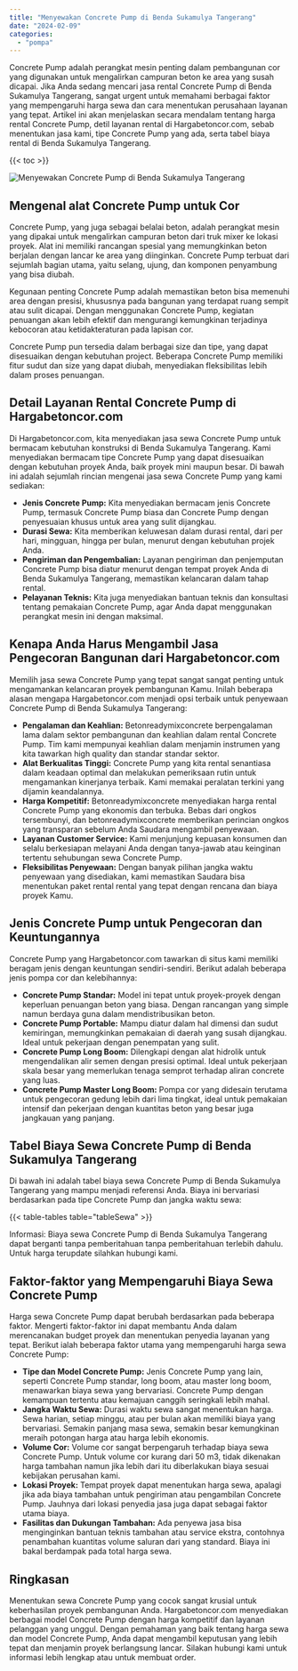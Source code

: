 ```yaml
---
title: "Menyewakan Concrete Pump di Benda Sukamulya Tangerang"
date: "2024-02-09"
categories: 
  - "pompa"
---
```




Concrete Pump adalah perangkat mesin penting dalam pembangunan cor yang digunakan untuk mengalirkan campuran beton ke area yang susah dicapai. Jika Anda sedang mencari jasa rental Concrete Pump di Benda Sukamulya Tangerang, sangat urgent untuk memahami berbagai faktor yang mempengaruhi harga sewa dan cara menentukan perusahaan layanan yang tepat. Artikel ini akan menjelaskan secara mendalam tentang harga rental Concrete Pump, detil layanan rental di Hargabetoncor.com, sebab menentukan jasa kami, tipe Concrete Pump yang ada, serta tabel biaya rental di Benda Sukamulya Tangerang.

{{< toc >}}

![Menyewakan Concrete Pump di Benda Sukamulya Tangerang](https://hargareadymixid.github.io/pompa/concrete-pump%20(25).png)

## Mengenal alat Concrete Pump untuk Cor

Concrete Pump, yang juga sebagai belalai beton, adalah perangkat mesin yang dipakai untuk mengalirkan campuran beton dari truk mixer ke lokasi proyek. Alat ini memiliki rancangan spesial yang memungkinkan beton berjalan dengan lancar ke area yang diinginkan. Concrete Pump terbuat dari sejumlah bagian utama, yaitu selang, ujung, dan komponen penyambung yang bisa diubah.

Kegunaan penting Concrete Pump adalah memastikan beton bisa memenuhi area dengan presisi, khususnya pada bangunan yang terdapat ruang sempit atau sulit dicapai. Dengan menggunakan Concrete Pump, kegiatan penuangan akan lebih efektif dan mengurangi kemungkinan terjadinya kebocoran atau ketidakteraturan pada lapisan cor.

Concrete Pump pun tersedia dalam berbagai size dan tipe, yang dapat disesuaikan dengan kebutuhan project. Beberapa Concrete Pump memiliki fitur sudut dan size yang dapat diubah, menyediakan fleksibilitas lebih dalam proses penuangan.

## Detail Layanan Rental Concrete Pump di Hargabetoncor.com

Di Hargabetoncor.com, kita menyediakan jasa sewa Concrete Pump untuk bermacam kebutuhan konstruksi di Benda Sukamulya Tangerang. Kami menyediakan bermacam tipe Concrete Pump yang dapat disesuaikan dengan kebutuhan proyek Anda, baik proyek mini maupun besar. Di bawah ini adalah sejumlah rincian mengenai jasa sewa Concrete Pump yang kami sediakan:

- **Jenis Concrete Pump:** Kita menyediakan bermacam jenis Concrete Pump, termasuk Concrete Pump biasa dan Concrete Pump dengan penyesuaian khusus untuk area yang sulit dijangkau.
- **Durasi Sewa:** Kita memberikan keluwesan dalam durasi rental, dari per hari, mingguan, hingga per bulan, menurut dengan kebutuhan projek Anda.
- **Pengiriman dan Pengembalian:** Layanan pengiriman dan penjemputan Concrete Pump bisa diatur menurut dengan tempat proyek Anda di Benda Sukamulya Tangerang, memastikan kelancaran dalam tahap rental.
- **Pelayanan Teknis:** Kita juga menyediakan bantuan teknis dan konsultasi tentang pemakaian Concrete Pump, agar Anda dapat menggunakan perangkat mesin ini dengan maksimal.

## Kenapa Anda Harus Mengambil Jasa Pengecoran Bangunan dari Hargabetoncor.com

Memilih jasa sewa Concrete Pump yang tepat sangat sangat penting untuk mengamankan kelancaran proyek pembangunan Kamu. Inilah beberapa alasan mengapa Hargabetoncor.com menjadi opsi terbaik untuk penyewaan Concrete Pump di Benda Sukamulya Tangerang:

- **Pengalaman dan Keahlian:** Betonreadymixconcrete berpengalaman lama dalam sektor pembangunan dan keahlian dalam rental Concrete Pump. Tim kami mempunyai keahlian dalam menjamin instrumen yang kita tawarkan high quality dan standar standar sektor.
- **Alat Berkualitas Tinggi:** Concrete Pump yang kita rental senantiasa dalam keadaan optimal dan melakukan pemeriksaan rutin untuk mengamankan kinerjanya terbaik. Kami memakai peralatan terkini yang dijamin keandalannya.
- **Harga Kompetitif:** Betonreadymixconcrete menyediakan harga rental Concrete Pump yang ekonomis dan terbuka. Bebas dari ongkos tersembunyi, dan betonreadymixconcrete memberikan perincian ongkos yang transparan sebelum Anda Saudara mengambil penyewaan.
- **Layanan Customer Service:** Kami menjunjung kepuasan konsumen dan selalu berkesiapan melayani Anda dengan tanya-jawab atau keinginan tertentu sehubungan sewa Concrete Pump.
- **Fleksibilitas Penyewaan:** Dengan banyak pilihan jangka waktu penyewaan yang disediakan, kami memastikan Saudara bisa menentukan paket rental rental yang tepat dengan rencana dan biaya proyek Kamu.

## Jenis Concrete Pump untuk Pengecoran dan Keuntungannya

Concrete Pump yang Hargabetoncor.com tawarkan di situs kami memiliki beragam jenis dengan keuntungan sendiri-sendiri. Berikut adalah beberapa jenis pompa cor dan kelebihannya:

- **Concrete Pump Standar:** Model ini tepat untuk proyek-proyek dengan keperluan penuangan beton yang biasa. Dengan rancangan yang simple namun berdaya guna dalam mendistribusikan beton.
- **Concrete Pump Portable:** Mampu diatur dalam hal dimensi dan sudut kemiringan, memungkinkan pemakaian di daerah yang susah dijangkau. Ideal untuk pekerjaan dengan penempatan yang sulit.
- **Concrete Pump Long Boom:** Dilengkapi dengan alat hidrolik untuk mengendalikan alir semen dengan presisi optimal. Ideal untuk pekerjaan skala besar yang memerlukan tenaga semprot terhadap aliran concrete yang luas.
- **Concrete Pump Master Long Boom:** Pompa cor yang didesain terutama untuk pengecoran gedung lebih dari lima tingkat, ideal untuk pemakaian intensif dan pekerjaan dengan kuantitas beton yang besar juga jangkauan yang panjang.

## Tabel Biaya Sewa Concrete Pump di Benda Sukamulya Tangerang

Di bawah ini adalah tabel biaya sewa Concrete Pump di Benda Sukamulya Tangerang yang mampu menjadi referensi Anda. Biaya ini bervariasi berdasarkan pada tipe Concrete Pump dan jangka waktu sewa:

{{< table-tables table="tableSewa" >}}

Informasi: Biaya sewa Concrete Pump di Benda Sukamulya Tangerang dapat berganti tanpa pemberitahuan tanpa pemberitahuan terlebih dahulu. Untuk harga terupdate silahkan hubungi kami.

## Faktor-faktor yang Mempengaruhi Biaya Sewa Concrete Pump

Harga sewa Concrete Pump dapat berubah berdasarkan pada beberapa faktor. Mengerti faktor-faktor ini dapat membantu Anda dalam merencanakan budget proyek dan menentukan penyedia layanan yang tepat. Berikut ialah beberapa faktor utama yang mempengaruhi harga sewa Concrete Pump:

- **Tipe dan Model Concrete Pump:** Jenis Concrete Pump yang lain, seperti Concrete Pump standar, long boom, atau master long boom, menawarkan biaya sewa yang bervariasi. Concrete Pump dengan kemampuan tertentu atau kemajuan canggih seringkali lebih mahal.
- **Jangka Waktu Sewa:** Durasi waktu sewa sangat menentukan harga. Sewa harian, setiap minggu, atau per bulan akan memiliki biaya yang bervariasi. Semakin panjang masa sewa, semakin besar kemungkinan meraih potongan harga atau harga lebih ekonomis.
- **Volume Cor:** Volume cor sangat berpengaruh terhadap biaya sewa Concrete Pump. Untuk volume cor kurang dari 50 m3, tidak dikenakan harga tambahan namun jika lebih dari itu diberlakukan biaya sesuai kebijakan perusahan kami.
- **Lokasi Proyek:** Tempat proyek dapat menentukan harga sewa, apalagi jika ada biaya tambahan untuk pengiriman atau pengambilan Concrete Pump. Jauhnya dari lokasi penyedia jasa juga dapat sebagai faktor utama biaya.
- **Fasilitas dan Dukungan Tambahan:** Ada penyewa jasa bisa menginginkan bantuan teknis tambahan atau service ekstra, contohnya penambahan kuantitas volume saluran dari yang standard. Biaya ini bakal berdampak pada total harga sewa.

## Ringkasan

Menentukan sewa Concrete Pump yang cocok sangat krusial untuk keberhasilan proyek pembangunan Anda. Hargabetoncor.com menyediakan berbagai model Concrete Pump dengan harga kompetitif dan layanan pelanggan yang unggul. Dengan pemahaman yang baik tentang harga sewa dan model Concrete Pump, Anda dapat mengambil keputusan yang lebih tepat dan menjamin proyek berlangsung lancar. Silakan hubungi kami untuk informasi lebih lengkap atau untuk membuat order.
